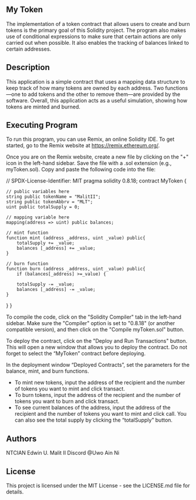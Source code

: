 ## My Token

The implementation of a token contract that allows users to create and burn tokens is the primary goal of this Solidity project. The program also makes use of conditional expressions to make sure that certain actions are only carried out when possible. It also enables the tracking of balances linked to certain addresses.

## Description

This application is a simple contract that uses a mapping data structure to keep track of how many tokens are owned by each address. Two functions—one to add tokens and the other to remove them—are provided by the software. Overall, this application acts as a useful simulation, showing how tokens are minted and burned.

## Executing Program

To run this program, you can use Remix, an online Solidity IDE. To get started, go to the Remix website at https://remix.ethereum.org/.

Once you are on the Remix website, create a new file by clicking on the "+" icon in the left-hand sidebar. Save the file with a .sol extension (e.g., myToken.sol). Copy and paste the following code into the file:

// SPDX-License-Identifier: MIT
pragma solidity 0.8.18;
contract MyToken {

    // public variables here
    string public tokenName = "MalitII";
    string public tokenAbbrv = "MLT";
    uint public totalSupply = 0;

    // mapping variable here
    mapping(address => uint) public balances;

    // mint function
    function mint (address _address, uint _value) public{
        totalSupply += _value;
        balances [_address] += _value;
    }

    // burn function
    function burn (address _address, uint _value) public{
        if (balances[_address] >=_value) {

        totalSupply -= _value;
        balances [_address] -= _value;
    }

}
}

To compile the code, click on the "Solidity Compiler" tab in the left-hand sidebar. Make sure the "Compiler" option is set to "0.8.18" (or another compatible version), and then click on the "Compile myToken.sol" button.

To deploy the contract, click on the "Deploy and Run Transactions" button. This will open a new window that allows you to deploy the contract. Do not forget to select the “MyToken” contract before deploying.

In the deployment window “Deployed Contracts”, set the parameters for the balance, mint, and burn functions.

* To mint new tokens, input the address of the recipient and the number of tokens you want to mint and click transact.
* To burn tokens, input the address of the recipient and the number of tokens you want to burn and click transact.
* To see current balances of the address, input the address of the recipient and the number of tokens you want to mint and click call. You can also see the total supply by clicking the “totalSupply” button.

## Authors
NTCIAN Edwin U. Malit II
Discord @Uwo Ain Ni

## License
This project is licensed under the MIT License - see the LICENSE.md file for details.
